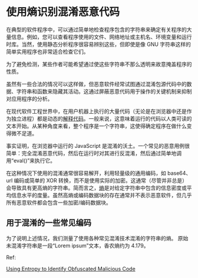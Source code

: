 # 使用熵识别混淆恶意代码

在典型的软件程序中，可以通过简单地检查程序包含的字符串来确定有关程序的大量信息。例如，您可以查看程序使用的文件、网络地址或主机名、环境变量和运行时库。当然，使用静态分析程序很容易辨别这些，但即使是像 GNU 字符串这样的简单实用程序也非常适合检查它们。

为了避免检测，某些作者可能希望通过使这些字符串不那么透明来故意掩盖程序的性质。

虽然有一些合法的情况可以这样做，但恶意软件经常试图通过混淆包源代码中的数据、字符串和函数来隐藏其活动。这通过屏蔽恶意代码用于操作的关键机制来抑制对应用程序的分析。

在现代软件工程世界中，在用户机器上执行的大量代码（无论是在浏览器中还是作为独立进程）都是动态的[解释代码](https://medium.com/young-coder/the-difference-between-compiled-and-interpreted-languages-d54f66aa71f0)。一般来说，这意味着运行的代码以人类可读的文本开始。从某种角度来看，整个程序是一个字符串，这使得确定程序在做什么变得微不足道。

事实证明，在浏览器中运行的 JavaScript 是混淆的沃土。一个常见的恶意用例很简单：完全混淆恶意代码，然后在运行时对其进行反混淆，然后通过简单地调用“eval()”来执行它。

在这种情况下使用的混淆通常很容易解开，利用轻量级的通用编码，如 base64、url 编码或简单的 XOR 转换，而不是使用实际的加密。这通常（尽管并非总是）会导致具有更高熵的字符串。简而言之，[熵](https://en.wikipedia.org/wiki/Entropy_(information_theory))是对给定字符串中包含的信息密度或平均信息水平的度量。虽然高熵或编码数据块的存在通常并不表示恶意软件，但几乎所有恶意软件都会包含一些加密/编码数据块。 

## 用于混淆的一些常见编码

为了说明上述情况，我们测量了使用各种常见混淆技术混淆的字符串的熵。 原始未混淆字符串是一段“Lorem ipsum”文本，香农熵约为 4.179。 

Ref:

[Using Entropy to Identify Obfuscated Malicious Code](https://blog.phylum.io/detecting-obfuscated-malicious-code)
